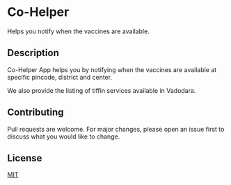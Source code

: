 # Co-Helper

Helps you notify when the vaccines are available.

## Description

Co-Helper App helps you by notifying when the vaccines are available at specific pincode, district and center.

We also provide the listing of tiffin services available in Vadodara.

## Contributing
Pull requests are welcome. For major changes, please open an issue first to discuss what you would like to change.

## License
[MIT](https://github.com/yc-codes/co-helper/blob/master/LICENSE)